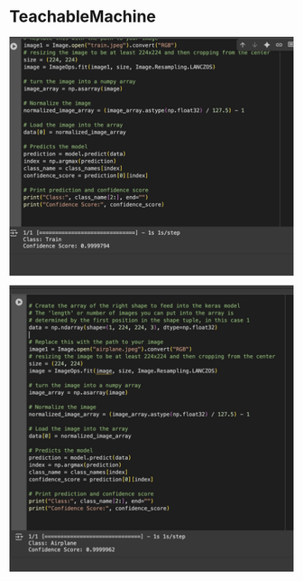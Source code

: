 # TeachableMachine
![image alt](https://raw.githubusercontent.com/ManarAlz/TeachableMachine/0ba54b40e76d8fe0fcece214f641115809f377f3/TRAIN.jpg)

![image alt](https://raw.githubusercontent.com/ManarAlz/TeachableMachine/0ba54b40e76d8fe0fcece214f641115809f377f3/airplane.jpg)
